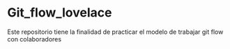 # Git_flow_lovelace
Este repositorio tiene la finalidad de practicar el modelo de trabajar git flow con colaboradores
